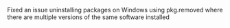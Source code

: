 Fixed an issue uninstalling packages on Windows using pkg.removed where there
are multiple versions of the same software installed
